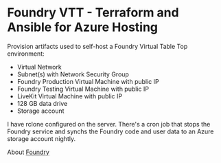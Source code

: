 # Foundry VTT - Terraform and Ansible for Azure Hosting

Provision artifacts used to self-host a Foundry Virtual Table Top environment:

* Virtual Network
* Subnet(s) with Network Security Group
* Foundry Production Virtual Machine with public IP
* Foundry Testing Virtual Machine with public IP
* LiveKit Virtual Machine with public IP
* 128 GB data drive
* Storage account

I have rclone configured on the server. There's a cron job that stops the Foundry service and synchs the
Foundry code and user data to an Azure storage account nightly.

About [Foundry](https://foundryvtt.com/)

